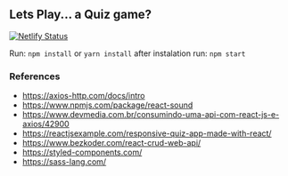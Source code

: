## Lets Play... a Quiz game?


[![Netlify Status](https://api.netlify.com/api/v1/badges/c3eec364-c452-447a-82c8-c828d6e19c81/deploy-status)](https://app.netlify.com/sites/reactquizgametrivia/deploys)



Run: ```npm install``` or ```yarn install```
after instalation run: ```npm start```


### References

* https://axios-http.com/docs/intro
* https://www.npmjs.com/package/react-sound
* https://www.devmedia.com.br/consumindo-uma-api-com-react-js-e-axios/42900
* https://reactjsexample.com/responsive-quiz-app-made-with-react/
* https://www.bezkoder.com/react-crud-web-api/
* https://styled-components.com/
* https://sass-lang.com/
